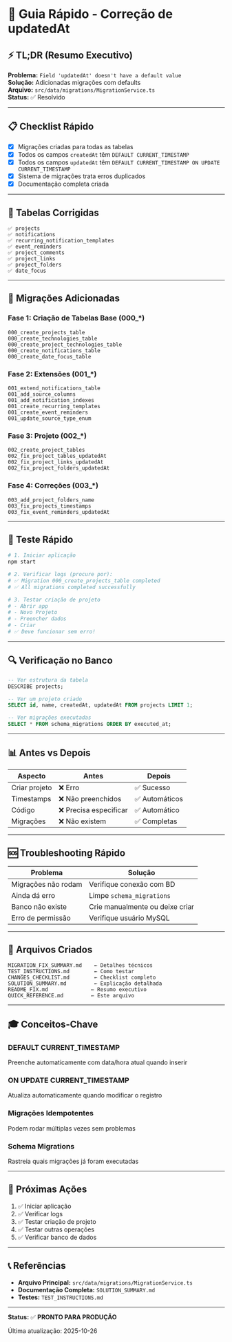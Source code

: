 # 🚀 Guia Rápido - Correção de updatedAt

## ⚡ TL;DR (Resumo Executivo)

**Problema:** `Field 'updatedAt' doesn't have a default value`  
**Solução:** Adicionadas migrações com defaults  
**Arquivo:** `src/data/migrations/MigrationService.ts`  
**Status:** ✅ Resolvido  

---

## 📋 Checklist Rápido

- [x] Migrações criadas para todas as tabelas
- [x] Todos os campos `createdAt` têm `DEFAULT CURRENT_TIMESTAMP`
- [x] Todos os campos `updatedAt` têm `DEFAULT CURRENT_TIMESTAMP ON UPDATE CURRENT_TIMESTAMP`
- [x] Sistema de migrações trata erros duplicados
- [x] Documentação completa criada

---

## 🎯 Tabelas Corrigidas

```
✅ projects
✅ notifications
✅ recurring_notification_templates
✅ event_reminders
✅ project_comments
✅ project_links
✅ project_folders
✅ date_focus
```

---

## 🔧 Migrações Adicionadas

### Fase 1: Criação de Tabelas Base (000_*)
```
000_create_projects_table
000_create_technologies_table
000_create_project_technologies_table
000_create_notifications_table
000_create_date_focus_table
```

### Fase 2: Extensões (001_*)
```
001_extend_notifications_table
001_add_source_columns
001_add_notification_indexes
001_create_recurring_templates
001_create_event_reminders
001_update_source_type_enum
```

### Fase 3: Projeto (002_*)
```
002_create_project_tables
002_fix_project_tables_updatedAt
002_fix_project_links_updatedAt
002_fix_project_folders_updatedAt
```

### Fase 4: Correções (003_*)
```
003_add_project_folders_name
003_fix_projects_timestamps
003_fix_event_reminders_updatedAt
```

---

## 🧪 Teste Rápido

```bash
# 1. Iniciar aplicação
npm start

# 2. Verificar logs (procure por):
# ✅ Migration 000_create_projects_table completed
# ✅ All migrations completed successfully

# 3. Testar criação de projeto
# - Abrir app
# - Novo Projeto
# - Preencher dados
# - Criar
# ✅ Deve funcionar sem erro!
```

---

## 🔍 Verificação no Banco

```sql
-- Ver estrutura da tabela
DESCRIBE projects;

-- Ver um projeto criado
SELECT id, name, createdAt, updatedAt FROM projects LIMIT 1;

-- Ver migrações executadas
SELECT * FROM schema_migrations ORDER BY executed_at;
```

---

## 📊 Antes vs Depois

| Aspecto | Antes | Depois |
|---------|-------|--------|
| Criar projeto | ❌ Erro | ✅ Sucesso |
| Timestamps | ❌ Não preenchidos | ✅ Automáticos |
| Código | ❌ Precisa especificar | ✅ Automático |
| Migrações | ❌ Não existem | ✅ Completas |

---

## 🆘 Troubleshooting Rápido

| Problema | Solução |
|----------|---------|
| Migrações não rodam | Verifique conexão com BD |
| Ainda dá erro | Limpe `schema_migrations` |
| Banco não existe | Crie manualmente ou deixe criar |
| Erro de permissão | Verifique usuário MySQL |

---

## 📁 Arquivos Criados

```
MIGRATION_FIX_SUMMARY.md    ← Detalhes técnicos
TEST_INSTRUCTIONS.md        ← Como testar
CHANGES_CHECKLIST.md        ← Checklist completo
SOLUTION_SUMMARY.md         ← Explicação detalhada
README_FIX.md              ← Resumo executivo
QUICK_REFERENCE.md         ← Este arquivo
```

---

## 🎓 Conceitos-Chave

### DEFAULT CURRENT_TIMESTAMP
Preenche automaticamente com data/hora atual quando inserir

### ON UPDATE CURRENT_TIMESTAMP
Atualiza automaticamente quando modificar o registro

### Migrações Idempotentes
Podem rodar múltiplas vezes sem problemas

### Schema Migrations
Rastreia quais migrações já foram executadas

---

## 🚀 Próximas Ações

1. ✅ Iniciar aplicação
2. ✅ Verificar logs
3. ✅ Testar criação de projeto
4. ✅ Testar outras operações
5. ✅ Verificar banco de dados

---

## 📞 Referências

- **Arquivo Principal:** `src/data/migrations/MigrationService.ts`
- **Documentação Completa:** `SOLUTION_SUMMARY.md`
- **Testes:** `TEST_INSTRUCTIONS.md`

---

**Status:** ✅ **PRONTO PARA PRODUÇÃO**

Última atualização: 2025-10-26
